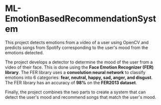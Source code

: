 # ML-EmotionBasedRecommendationSystem 

This project detects emotions from a video of a user using OpenCV and predicts songs from Spotify corresponding to the user's mood from the emotions detected.


The project develops a detector to determine the mood of the user from a video of their face. This is done using the **Face Emotion Recognizer (FER) library**. The FER library uses a **convolution neural network** to classify emotions into 6 categories: **fear, neutral, happy, sad, anger, and disgust**. The FER library has an accuracy of **98%** on the **FER2013 dataset**.


Finally, the project combines the two parts to create a system that can detect the user's mood and recommend songs that match the user's mood.






